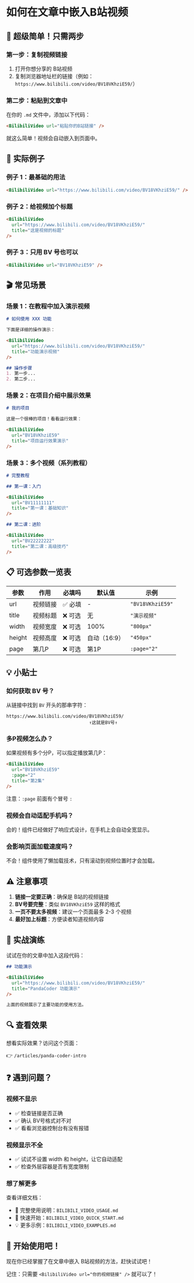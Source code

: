 # 如何在文章中嵌入B站视频

## 🎯 超级简单！只需两步

### 第一步：复制视频链接

1. 打开你想分享的 B站视频
2. 复制浏览器地址栏的链接（例如：`https://www.bilibili.com/video/BV18VKhziE59/`）

### 第二步：粘贴到文章中

在你的 `.md` 文件中，添加以下代码：

```markdown
<BilibiliVideo url="粘贴你的B站链接" />
```

就这么简单！视频会自动嵌入到页面中。

## 📝 实际例子

### 例子 1：最基础的用法

```markdown
<BilibiliVideo url="https://www.bilibili.com/video/BV18VKhziE59/" />
```

### 例子 2：给视频加个标题

```markdown
<BilibiliVideo 
  url="https://www.bilibili.com/video/BV18VKhziE59/"
  title="这是视频的标题"
/>
```

### 例子 3：只用 BV 号也可以

```markdown
<BilibiliVideo url="BV18VKhziE59" />
```

## 🎬 常见场景

### 场景 1：在教程中加入演示视频

```markdown
# 如何使用 XXX 功能

下面是详细的操作演示：

<BilibiliVideo 
  url="https://www.bilibili.com/video/BV18VKhziE59/"
  title="功能演示视频"
/>

## 操作步骤
1. 第一步...
2. 第二步...
```

### 场景 2：在项目介绍中展示效果

```markdown
# 我的项目

这是一个很棒的项目！看看运行效果：

<BilibiliVideo 
  url="BV18VKhziE59"
  title="项目运行效果演示"
/>
```

### 场景 3：多个视频（系列教程）

```markdown
# 完整教程

## 第一课：入门

<BilibiliVideo 
  url="BV11111111"
  title="第一课：基础知识"
/>

## 第二课：进阶

<BilibiliVideo 
  url="BV22222222"
  title="第二课：高级技巧"
/>
```

## 📋 可选参数一览表

| 参数 | 作用 | 必填吗 | 默认值 | 示例 |
|------|------|--------|--------|------|
| url | 视频链接 | ✅ 必填 | - | `"BV18VKhziE59"` |
| title | 视频标题 | ❌ 可选 | 无 | `"演示视频"` |
| width | 视频宽度 | ❌ 可选 | 100% | `"800px"` |
| height | 视频高度 | ❌ 可选 | 自动（16:9） | `"450px"` |
| page | 第几P | ❌ 可选 | 第1P | `:page="2"` |

## 💡 小贴士

### 如何获取 BV 号？

从链接中找到 `BV` 开头的那串字符：

```
https://www.bilibili.com/video/BV18VKhziE59/
                               ↑这就是BV号↑
```

### 多P视频怎么办？

如果视频有多个分P，可以指定播放第几P：

```markdown
<BilibiliVideo 
  url="BV18VKhziE59"
  :page="2"
  title="第2集"
/>
```

注意：`:page` 前面有个冒号 `:`

### 视频会自动适配手机吗？

会的！组件已经做好了响应式设计，在手机上会自动全宽显示。

### 会影响页面加载速度吗？

不会！组件使用了懒加载技术，只有滚动到视频位置时才会加载。

## ⚠️ 注意事项

1. **链接一定要正确**：确保是 B站的视频链接
2. **BV号要完整**：类似 `BV18VKhziE59` 这样的格式
3. **一页不要太多视频**：建议一个页面最多 2-3 个视频
4. **最好加上标题**：方便读者知道视频内容

## 🎯 实战演练

试试在你的文章中加入这段代码：

```markdown
## 功能演示

<BilibiliVideo 
  url="https://www.bilibili.com/video/BV18VKhziE59/"
  title="PandaCoder 功能演示"
/>

上面的视频展示了主要功能的使用方法。
```

## 🔍 查看效果

想看实际效果？访问这个页面：

👉 `/articles/panda-coder-intro`

## ❓ 遇到问题？

### 视频不显示

- ✅ 检查链接是否正确
- ✅ 确认 BV号格式对不对
- ✅ 看看浏览器控制台有没有报错

### 视频显示不全

- ✅ 试试不设置 width 和 height，让它自动适配
- ✅ 检查外层容器是否有宽度限制

### 想了解更多

查看详细文档：
- 📖 完整使用说明：`BILIBILI_VIDEO_USAGE.md`
- 🚀 快速开始：`BILIBILI_VIDEO_QUICK_START.md`
- 💡 更多示例：`BILIBILI_VIDEO_EXAMPLES.md`

## 🎉 开始使用吧！

现在你已经掌握了在文章中嵌入 B站视频的方法，赶快试试吧！

记住：只需要 `<BilibiliVideo url="你的视频链接" />` 就可以了！

